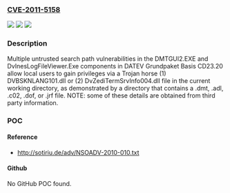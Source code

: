 ### [CVE-2011-5158](https://cve.mitre.org/cgi-bin/cvename.cgi?name=CVE-2011-5158)
![](https://img.shields.io/static/v1?label=Product&message=n%2Fa&color=blue)
![](https://img.shields.io/static/v1?label=Version&message=n%2Fa&color=blue)
![](https://img.shields.io/static/v1?label=Vulnerability&message=n%2Fa&color=brighgreen)

### Description

Multiple untrusted search path vulnerabilities in the DMTGUI2.EXE and DvInesLogFileViewer.Exe components in DATEV Grundpaket Basis CD23.20 allow local users to gain privileges via a Trojan horse (1) DVBSKNLANG101.dll or (2) DvZediTermSrvInfo004.dll file in the current working directory, as demonstrated by a directory that contains a .dmt, .adl, .c02, .dof, or .jrf file.  NOTE: some of these details are obtained from third party information.

### POC

#### Reference
- http://sotiriu.de/adv/NSOADV-2010-010.txt

#### Github
No GitHub POC found.

